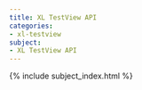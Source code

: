 ```yaml
---
title: XL TestView API
categories:
- xl-testview
subject:
- XL TestView API
---
```


{% include subject_index.html %}
